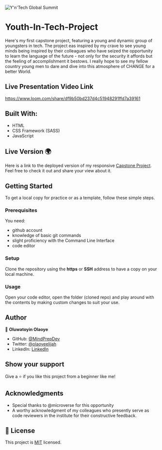 ![Y'n'Tech Global Summit](https://img.shields.io/badge/Y'n'Tech_Global-Summit-000000?style=for-the-badge&logo=Y'n'Tech&logoColor=white)
# Youth-In-Tech-Project
Here's my first capstone project, featuring a young and dynamic group of youngsters in tech. The project eas inspired by my crave to see young minds being inspired by their colleagues who have seized the opportunity to learn the language of the future - not only for the security it affords but the feeling of accomplishment it bestows. I really hope to see my fellow country young men to dare and dive into this atmosphere of CHANGE for a better World. 

## Live Presentation Video Link
https://www.loom.com/share/df9b50bd237d4c51948291ffd7a39161

## Built With:

- HTML
- CSS Framework (SASS)
- JavaScript

## Live Version 🌍
Here is a link to the deployed version of my responsive [Capstone Project](https://abayomiolaoye.github.io/Youth-In-Tech-Project/).
Feel free to check it out and share your view about it. 

## Getting Started 

To get a local copy for practice or as a template, follow these simple steps.

### Prerequisites
You need:
- github account
- knowledge of basic git commands
- slight proficiency with the Command Line Interface
- code editor

### Setup
Clone the repository using the **https** or **SSH** address to have a copy on your local machine.

### Usage
Open your code editor, open the folder (cloned repo) and play around with the contents by making custom changes to suit your use.

## Author

👤 **Oluwatoyin Olaoye**

- GitHub: [@MindPrepDev](https://github.com/AbayomiOlaoye)
- Twitter: [@olaoyeelijah](https://twitter.com/olaoyeelijah)
- LinkedIn: [LinkedIn](https://linkedin.com/in/oluwatoyinolaoye)


## Show your support 

Give a ⭐️ if you like this project from a beginner like me!

## Acknowledgments

- Special thanks to @microverse for this opportunity
- A worthy acknowledgment of my colleagues who presently serve as code reviewers in the institute for their constructive feedback.


## 📝 License

This project is [MIT](./MIT.md) licensed.
